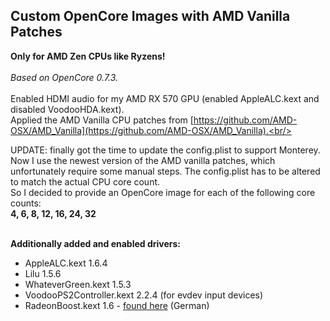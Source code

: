 Custom OpenCore Images with AMD Vanilla Patches
-----------------------------------------------

**Only for AMD Zen CPUs like Ryzens!**<br/><br/>
*Based on OpenCore 0.7.3.*<br/><br/>
Enabled HDMI audio for my AMD RX 570 GPU (enabled AppleALC.kext and disabled VoodooHDA.kext).<br/>
Applied the AMD Vanilla CPU patches from [https://github.com/AMD-OSX/AMD_Vanilla](https://github.com/AMD-OSX/AMD_Vanilla).<br/>

UPDATE: finally got the time to update the config.plist to support Monterey.<br/>
Now I use the newest version of the AMD vanilla patches, which unfortunately require some manual steps. The config.plist has to be altered to match the actual CPU core count.<br/>
So I decided to provide an OpenCore image for each of the following core counts:<br/>
**4, 6, 8, 12, 16, 24, 32**<br/><br/>

**Additionally added and enabled drivers:**<br/>
- AppleALC.kext 1.6.4
- Lilu 1.5.6
- WhateverGreen.kext 1.5.3
- VoodooPS2Controller.kext 2.2.4 (for evdev input devices)
- RadeonBoost.kext 1.6 - [found here](https://www.hackintosh-forum.de/forum/thread/47791-radeonboost-kext-benchmark-scores-wie-am-echten-mac-unter-windows/) (German)
